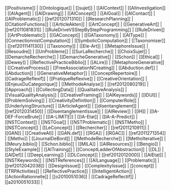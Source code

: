 [[Positivisme]] | [[Ontologique]] | [[sujet]] | [[AIContext]] | [[AIInvestigation]] | [[AIAgent]] | [[AIDrawing]] | [[AIConcept]] | [[AIGoal]] | [[AIContact]] | [[AIProblematic]] | [[ref2012071310]] | [[ResearchPlanning]] | [[CitationFunctions]] | [[ArticleAkten]] | [[ArtConcept]] | [[GenerativeArt]] | [[ref2011081831]] | [[RuleDriveVSStepByStepProgramming]] | [[RuleDriven]] | [[ArtProblematic]] | [[GAConcept]] | [[GATaxonomy]] | [[AIType]] | [[ConnectionnistComputation]] | [[SymbolicComputation]] | [[Taxonomiser]] | [[ref2011141130]] | [[Taxonomy]] | [[Ele-Art]] | [[MetaphoreIssue]] | [[Resoudre]] | [[UnProbleme]] | [[SurLaRecherche]] | [[ChoixSujet]] | [[DemarcheRecherche]] | [[DemarcheGenerative]] | [[Schon]] | [[Ethical]] | [[Dewey]] | [[ReflectivePracticeBiblio]] | [[ALire]] | [[MetaphoreGenerative]] | [[CreativeProcess]] | [[FreeAssociationNCreating]] | [[Abduction.def]] | [[Abduction]] | [[GenerativeMetaphor]] | [[ConceptRepertoire]] | [[CadrageReflexif]] | [[PratiqueReflexive]] | [[CreativeOrientation]] | [[EnjeuxDuCategorique]] | [[MethodeAnalyse]] | [[ref2012080219]] | [[Approach]] | [[CollectingData]] | [[QualitativeAnalysis]] | [[VisualQualityAnalysis]] | [[CreativeFraming]] | [[AIKeywords]] | [[IDUI]] | [[ProblemSolving]] | [[CreativityDefinition]] | [[ComputerRole]] | [[UnderlyingStructure]] | [[ArticleAgent]] | [[disentanglement]] | [[ref2012031450]] | [[DisentanglementIssue]] | [[AIReview]] | [[IH]] | [[IA-DEF-ForceBrute]] | [[IA-LIMITE]] | [[IA-Etat]] | [[IA-A-Predict]] | [[NSTContext]] | [[NSTGoal]] | [[NSTProblematic]] | [[NSTMetho]] | [[NSTConcept]] | [[LeConcept]] | [[Rechercher]] | [[ref2011210911]] | [[GAN]] | [[CreativeAI]] | [[GAN.def]] | [[RGA]] | [[RGAC]] | [[ref2011271354]] | [[Metho]] | [[JournalDeBord]] | [[MethodeRecherche]] | [[MethoIterative]] | [[Meury.biblio]] | [[Schon.biblio]] | [[MILA]] | [[AIResources]] | [[Bengio]] | [[StyleExample]] | [[AITraining]] | [[ConceptLadderOfAbstraction]] | [[DL]] | [[AIDef]] | [[DeepLearning]] | [[DLConcept]] | [[ref2012012000]] | [[AIEtat]] | [[NSTKeywords]] | [[NSTReferences]] | [[AILanguage]] | [[Problematic]] | [[ref2012042038]] | [[DesignIssue]] | [[ComplexityIssue]] | [[concept]] | [[TRPActivities]] | [[ReflectivePractice]] | [[IntelligentAction]] | [[ActionRationnelle]] | [[o2010051036]] | [[CadrageReflectif]] | [[a2010051033]] | 